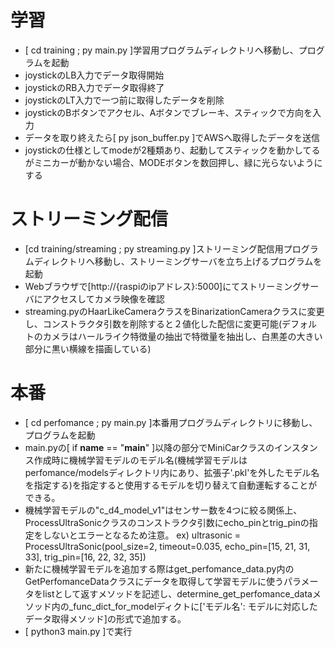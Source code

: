 # 学習
* [ cd training ; py main.py ]学習用プログラムディレクトリへ移動し、プログラムを起動
* joystickのLB入力でデータ取得開始
* joystickのRB入力でデータ取得終了
* joystickのLT入力で一つ前に取得したデータを削除
* joystickのBボタンでアクセル、Aボタンでブレーキ、スティックで方向を入力
* データを取り終えたら[ py json_buffer.py ]でAWSへ取得したデータを送信
* joystickの仕様としてmodeが2種類あり、起動してスティックを動かしてるがミニカーが動かない場合、MODEボタンを数回押し、緑に光らないようにする

# ストリーミング配信
* [cd training/streaming ; py streaming.py ]ストリーミング配信用プログラムディレクトリへ移動し、ストリーミングサーバを立ち上げるプログラムを起動
* Webブラウザで[http://{raspiのipアドレス}:5000]にてストリーミングサーバにアクセスしてカメラ映像を確認
* streaming.pyのHaarLikeCameraクラスをBinarizationCameraクラスに変更し、コンストラクタ引数を削除すると２値化した配信に変更可能(デフォルトのカメラはハールライク特徴量の抽出で特徴量を抽出し、白黒差の大きい部分に黒い横線を描画している)

# 本番
* [ cd perfomance ; py main.py ]本番用プログラムディレクトリに移動し、プログラムを起動
* main.pyの[ if __name__ == "__main__" ]以降の部分でMiniCarクラスのインスタンス作成時に機械学習モデルのモデル名(機械学習モデルはperfomance/modelsディレクトリ内にあり、拡張子'.pkl'を外したモデル名を指定する)を指定すると使用するモデルを切り替えて自動運転することができる。
* 機械学習モデルの"c_d4_model_v1"はセンサー数を4つに絞る関係上、ProcessUltraSonicクラスのコンストラクタ引数にecho_pinとtrig_pinの指定をしないとエラーとなるため注意。
ex) ultrasonic = ProcessUltraSonic(pool_size=2, timeout=0.035, echo_pin=[15, 21, 31, 33], trig_pin=[16, 22, 32, 35])
* 新たに機械学習モデルを追加する際はget_perfomance_data.py内のGetPerfomanceDataクラスにデータを取得して学習モデルに使うパラメータをlistとして返すメソッドを記述し、determine_get_perfomance_dataメソッド内の_func_dict_for_modelディクトに['モデル名': モデルに対応したデータ取得メソッド]の形式で追加する。
* [ python3 main.py ]で実行
